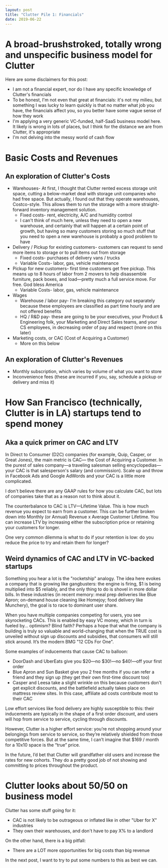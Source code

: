 ```yaml
---
layout: post
title: "Clutter Pile 1: Financials"
date: 2019-06-22
---
```


# A broad-brushstroked, totally wrong and unspecific business model for Clutter

Here are some disclaimers for this post:
* I am not a financial expert, nor do I have any specific knowledge of Clutter's financials
* To be honest, I'm not even that great at financials: it's not my milieu, but something I was lucky to learn quickly is that no matter what job you have, the financials affect you, so you better have some vague sense of how they work
* I'm applying a very generic VC-funded, half-SaaS business model here. It likely is wrong in lots of places, but I think for the distance we are from Clutter, it's appropriate
* I'm not delving into the messy world of cash flow

# Basic Costs and Revenues

## An exploration of Clutter's Costs
* Warehouses- At first, I thought that Clutter rented excess storage unit space, cutting a below-market deal with storage unit companies who had free space. But actually, I found out that they operate warehouses, Costco-style. This allows them to run the storage with a more straight-forward inventory management solution.
	* Fixed costs- rent, electricity, A/C and humidity control
	* I can't think of much here, unless they need to open a new warehouse, and certainly that will happen at a certain point of growth, but having so many customers storing so much stuff that you need to open a new warehouse is probably a good problem to have
* Delivery / Pickup for existing customers- customers can request to send more items to storage or to pull items out from storage
	* Fixed costs- purchases of delivery vans / trucks
	* Variable Costs- labor, gas, vehicle maintenance
* Pickup for new customers- first time customers get free pickup. This means up to 8 hours of labor from 2 movers to help disassemble furniture, pack boxes, and load—pretty much a full service move. For free. God bless America
	* Variable Costs- labor, gas, vehicle maintenance
* Wages
	* Warehouse / labor pay- I'm breaking this category out separately because these employees are classified as part time hourly and are not offered benefits
	* HQ / R&D pay- these are going to be your executives, your Product & Engineering folk, your Marketing and Direct Sales teams, and your CS employees, in decreasing order of pay and respect (more on this later)
* Marketing costs, or CAC (Cost of Acquiring a Customer)
	* More on this below

## An exploration of Clutter's Revenues
* Monthly subscription, which varies by volume of what you want to store
* Inconvenience fees (these are incurred if you, say, schedule a pickup or delivery and miss it)


# How San Francisco (technically, Clutter is in LA) startups tend to spend money
## Aka a quick primer on CAC and LTV

In Direct to Consumer (D2C) companies (for example, Quip, Casper, or Great Jones), the main metric is CAC— the Cost of Acquiring a Customer. In the purest of sales company—a traveling salesman selling encyclopedias—your CAC is that salesperson's salary (and commission). Scale up and throw in Facebook Ads and Google AdWords and your CAC is a little more complicated. 

I don't believe there are any GAAP rules for how you calculate CAC, but lots of companies take that as a reason not to think about it. 

The counterbalance to CAC is LTV—Lifetime Value. This is how much revenue you expect to earn from a customer. This can be further broken down into Monthly (or Annual) Revenue x Average Customer Lifetime. You can increase LTV by increasing either the subscription price or retaining your customers for longer. 

One very common dilemma is what to do if your retention is low: do you reduce the price to try and retain them for longer? 

## Weird dynamics of CAC and LTV in VC-backed startups

Something you hear a lot is the "rocketship" analogy. The idea here evokes a company that is growing like gangbusters: the engine is firing, $1 is being multiplied into $5 reliably, and the only thing to do is shovel in more dollar bills. In these industries (in recent memory: meal prep deliveries like Blue Apron; on-demand house cleaning like Homejoy; food delivery like Munchery), the goal is to race to dominant user share. 

When you have multiple companies competing for users, you see skyrocketing CACs. This is enabled by easy VC money, which in turn is fueled by… optimism? Blind faith? Perhaps a hope that what the company is building is truly so valuable and world-changing that when the TRUE cost is unveiled without sign up discounts and subsidies, that consumers will still stick around. It’s the modern BMG "12 CDs For One". 

Some examples of inducements that cause CAC to balloon:
* DoorDash and UberEats give you $20—no $30!—no $40!—off your first order
* Blue Apron and Sun Basket give you 2 free months if you can refer a friend and they sign up (they get their own first-time discount too)
* Casper and Leesa take a slight wrinkle on this because customers don't get explicit discounts, and the battlefield actually takes place on mattress review sites. In this case, affiliate ad costs contribute most to their CAC

Low effort services like food delivery are highly susceptible to this: their inducements are typically in the shape of a first order discount, and users will hop from service to service, cycling through discounts. 

However, Clutter is a higher effort service: you’re not shopping around your belongings from service to service, so they’re relatively shielded from those competitive forces. But at the same time, I can’t imagine that $169 / month for a 10x10 space is the “true” price. 

In the future, I’d bet that Clutter will grandfather old users and increase the rates for new cohorts. They do a pretty good job of not showing and committing to prices throughout the product.


# Clutter looks about 50/50 on business model

Clutter has some stuff going for it:
* CAC is not likely to be outrageous or inflated like in other "Uber for X" industries
* They own their warehouses, and don't have to pay X% to a landlord

On the other hand, there is a big pitfall:
* There are a LOT more opportunities for big costs than big revenue


In the next post, I want to try to put some numbers to this as best we can.